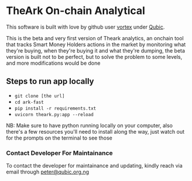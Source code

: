# TheArk On-chain Analytical 

This software is built with love by github user [vortex](https://github.com/vortex-hue) under [Qubic](qubic.org.ng).

This is the beta and very first version of Theark analytics, an onchain tool that tracks Smart Money Holders actions in the market by monitoring what they're buying, when they're buying it and what they're dumping, the beta version is built not to be perfect, but to solve the problem to some levels, and more modifications would be done


## Steps to run app locally
- `git clone [the url]`
- `cd ark-fast`
- `pip install -r requirements.txt`
- `uvicorn theark.py:app --reload`

NB: Make sure to have python running locally on your computer, also there's a few resources you'll need to install along the way, just watch out for the prompts on the terminal to see those

### Contact Developer For Maintainance
To contact the developer for maintainance and updating, kindly reach via email through [peter@qubic.org.ng](emailto:peter@qubic.org.ng)
